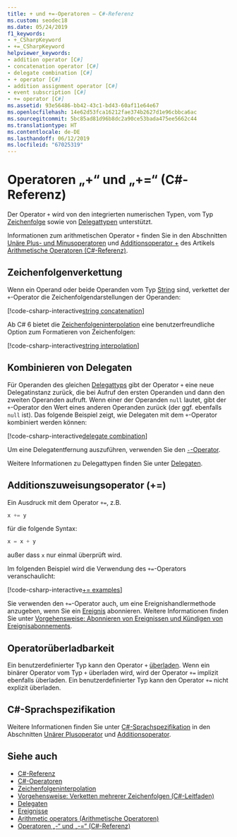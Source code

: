 ```yaml
---
title: + und +=-Operatoren – C#-Referenz
ms.custom: seodec18
ms.date: 05/24/2019
f1_keywords:
- +_CSharpKeyword
- +=_CSharpKeyword
helpviewer_keywords:
- addition operator [C#]
- concatenation operator [C#]
- delegate combination [C#]
- + operator [C#]
- addition assignment operator [C#]
- event subscription [C#]
- += operator [C#]
ms.assetid: 93e56486-bb42-43c1-bd43-60af11e64e67
ms.openlocfilehash: 14e62d53fca16212fae374b2627d1e96cbbca6ac
ms.sourcegitcommit: 5bc85ad81d96b8dc2a90ce53bada475ee5662c44
ms.translationtype: HT
ms.contentlocale: de-DE
ms.lasthandoff: 06/12/2019
ms.locfileid: "67025319"
---
```

# <a name="-and--operators-c-reference"></a>Operatoren „+“ und „+=“ (C#-Referenz)

Der Operator `+` wird von den integrierten numerischen Typen, vom Typ [Zeichenfolge](../keywords/string.md) sowie von [Delegattypen](../keywords/delegate.md) unterstützt.

Informationen zum arithmetischen Operator `+` finden Sie in den Abschnitten [Unäre Plus- und Minusoperatoren](arithmetic-operators.md#unary-plus-and-minus-operators) und [Additionsoperator +](arithmetic-operators.md#addition-operator-) des Artikels [Arithmetische Operatoren (C#-Referenz)](arithmetic-operators.md).

## <a name="string-concatenation"></a>Zeichenfolgenverkettung

Wenn ein Operand oder beide Operanden vom Typ [String](../keywords/string.md) sind, verkettet der `+`-Operator die Zeichenfolgendarstellungen der Operanden:

[!code-csharp-interactive[string concatenation](~/samples/csharp/language-reference/operators/AdditionOperator.cs#AddStrings)]

Ab C# 6 bietet die [Zeichenfolgeninterpolation](../tokens/interpolated.md) eine benutzerfreundliche Option zum Formatieren von Zeichenfolgen:

[!code-csharp-interactive[string interpolation](~/samples/csharp/language-reference/operators/AdditionOperator.cs#UseStringInterpolation)]

## <a name="delegate-combination"></a>Kombinieren von Delegaten

Für Operanden des gleichen [Delegattyps](../keywords/delegate.md) gibt der Operator `+` eine neue Delegatinstanz zurück, die bei Aufruf den ersten Operanden und dann den zweiten Operanden aufruft. Wenn einer der Operanden `null` lautet, gibt der `+`-Operator den Wert eines anderen Operanden zurück (der ggf. ebenfalls `null` ist). Das folgende Beispiel zeigt, wie Delegaten mit dem `+`-Operator kombiniert werden können:

[!code-csharp-interactive[delegate combination](~/samples/csharp/language-reference/operators/AdditionOperator.cs#AddDelegates)]

Um eine Delegatentfernung auszuführen, verwenden Sie den [`-`-Operator](subtraction-operator.md#delegate-removal).

Weitere Informationen zu Delegattypen finden Sie unter [Delegaten](../../programming-guide/delegates/index.md).

## <a name="addition-assignment-operator-"></a>Additionszuweisungsoperator (+=)

Ein Ausdruck mit dem Operator `+=`, z.B.

```csharp
x += y
```

für die folgende Syntax:

```csharp
x = x + y
```

außer dass `x` nur einmal überprüft wird.
  
Im folgenden Beispiel wird die Verwendung des `+=`-Operators veranschaulicht:

[!code-csharp-interactive[+= examples](~/samples/csharp/language-reference/operators/AdditionOperator.cs#AddAndAssign)]

Sie verwenden den `+=`-Operator auch, um eine Ereignishandlermethode anzugeben, wenn Sie ein [Ereignis](../keywords/event.md) abonnieren. Weitere Informationen finden Sie unter [Vorgehensweise: Abonnieren von Ereignissen und Kündigen von Ereignisabonnements](../../programming-guide/events/how-to-subscribe-to-and-unsubscribe-from-events.md).

## <a name="operator-overloadability"></a>Operatorüberladbarkeit

Ein benutzerdefinierter Typ kann den Operator `+` [überladen](../keywords/operator.md). Wenn ein binärer Operator vom Typ `+` überladen wird, wird der Operator `+=` implizit ebenfalls überladen. Ein benutzerdefinierter Typ kann den Operator `+=` nicht explizit überladen.

## <a name="c-language-specification"></a>C#-Sprachspezifikation

Weitere Informationen finden Sie unter [C#-Sprachspezifikation](~/_csharplang/spec/introduction.md) in den Abschnitten [Unärer Plusoperator](~/_csharplang/spec/expressions.md#unary-plus-operator) und [Additionsoperator](~/_csharplang/spec/expressions.md#addition-operator).

## <a name="see-also"></a>Siehe auch

- [C#-Referenz](../index.md)
- [C#-Operatoren](index.md)
- [Zeichenfolgeninterpolation](../tokens/interpolated.md)
- [Vorgehensweise: Verketten mehrerer Zeichenfolgen (C#-Leitfaden)](../../how-to/concatenate-multiple-strings.md)
- [Delegaten](../../programming-guide/delegates/index.md)
- [Ereignisse](../../programming-guide/events/index.md)
- [Arithmetic operators (Arithmetische Operatoren)](arithmetic-operators.md)
- [Operatoren „-“ und „-=“ (C#-Referenz)](subtraction-operator.md)
